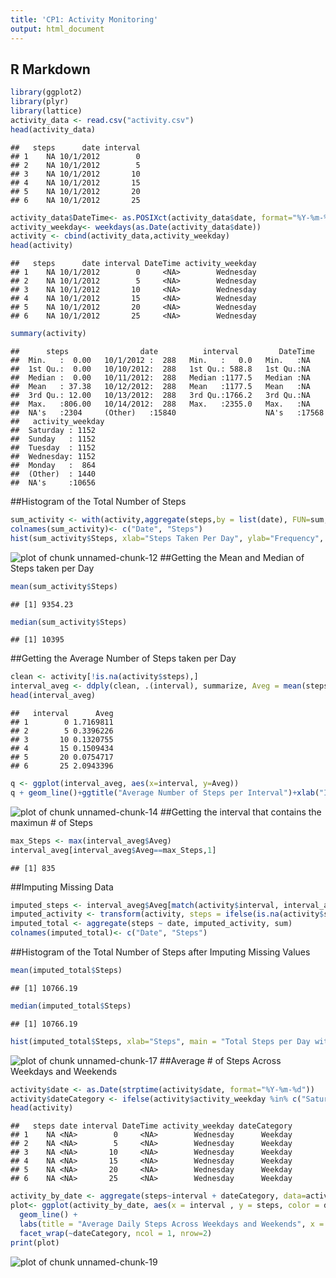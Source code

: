 ```yaml
---
title: 'CP1: Activity Monitoring'
output: html_document
---
```




## R Markdown



```r
library(ggplot2)
library(plyr)
library(lattice)
activity_data <- read.csv("activity.csv")
head(activity_data)
```

```
##   steps      date interval
## 1    NA 10/1/2012        0
## 2    NA 10/1/2012        5
## 3    NA 10/1/2012       10
## 4    NA 10/1/2012       15
## 5    NA 10/1/2012       20
## 6    NA 10/1/2012       25
```

```r
activity_data$DateTime<- as.POSIXct(activity_data$date, format="%Y-%m-%d")
activity_weekday<- weekdays(as.Date(activity_data$date))
activity <- cbind(activity_data,activity_weekday)
head(activity)
```

```
##   steps      date interval DateTime activity_weekday
## 1    NA 10/1/2012        0     <NA>        Wednesday
## 2    NA 10/1/2012        5     <NA>        Wednesday
## 3    NA 10/1/2012       10     <NA>        Wednesday
## 4    NA 10/1/2012       15     <NA>        Wednesday
## 5    NA 10/1/2012       20     <NA>        Wednesday
## 6    NA 10/1/2012       25     <NA>        Wednesday
```

```r
summary(activity)
```

```
##      steps                date          interval         DateTime    
##  Min.   :  0.00   10/1/2012 :  288   Min.   :   0.0   Min.   :NA     
##  1st Qu.:  0.00   10/10/2012:  288   1st Qu.: 588.8   1st Qu.:NA     
##  Median :  0.00   10/11/2012:  288   Median :1177.5   Median :NA     
##  Mean   : 37.38   10/12/2012:  288   Mean   :1177.5   Mean   :NA     
##  3rd Qu.: 12.00   10/13/2012:  288   3rd Qu.:1766.2   3rd Qu.:NA     
##  Max.   :806.00   10/14/2012:  288   Max.   :2355.0   Max.   :NA     
##  NA's   :2304     (Other)   :15840                    NA's   :17568  
##   activity_weekday
##  Saturday : 1152  
##  Sunday   : 1152  
##  Tuesday  : 1152  
##  Wednesday: 1152  
##  Monday   :  864  
##  (Other)  : 1440  
##  NA's     :10656
```

##Histogram of the Total Number of Steps

```r
sum_activity <- with(activity,aggregate(steps,by = list(date), FUN=sum,na.rm = TRUE))
colnames(sum_activity)<- c("Date", "Steps")
hist(sum_activity$Steps, xlab="Steps Taken Per Day", ylab="Frequency", main = "Histogram:Total Number of Steps Taken per Day",col="blue",ylim = c(0,25),breaks = seq(0,25000, by=2500))
```

![plot of chunk unnamed-chunk-12](figure/unnamed-chunk-12-1.png)
##Getting the Mean and Median of Steps taken per Day

```r
mean(sum_activity$Steps)
```

```
## [1] 9354.23
```

```r
median(sum_activity$Steps)
```

```
## [1] 10395
```
##Getting the Average Number of Steps taken per Day

```r
clean <- activity[!is.na(activity$steps),]
interval_aveg <- ddply(clean, .(interval), summarize, Aveg = mean(steps))
head(interval_aveg)
```

```
##   interval      Aveg
## 1        0 1.7169811
## 2        5 0.3396226
## 3       10 0.1320755
## 4       15 0.1509434
## 5       20 0.0754717
## 6       25 2.0943396
```

```r
q <- ggplot(interval_aveg, aes(x=interval, y=Aveg))
q + geom_line()+ggtitle("Average Number of Steps per Interval")+xlab("Interval")+ylab("Average Number of Steps")
```

![plot of chunk unnamed-chunk-14](figure/unnamed-chunk-14-1.png)
##Getting the interval that contains the maximun # of Steps

```r
max_Steps <- max(interval_aveg$Aveg)
interval_aveg[interval_aveg$Aveg==max_Steps,1]
```

```
## [1] 835
```
##Imputing Missing Data

```r
imputed_steps <- interval_aveg$Aveg[match(activity$interval, interval_aveg$interval)]
imputed_activity <- transform(activity, steps = ifelse(is.na(activity$steps), yes = imputed_steps, no = activity$steps))
imputed_total <- aggregate(steps ~ date, imputed_activity, sum)
colnames(imputed_total)<- c("Date", "Steps")
```
##Histogram of the Total Number of Steps after Imputing Missing Values

```r
mean(imputed_total$Steps)
```

```
## [1] 10766.19
```

```r
median(imputed_total$Steps)
```

```
## [1] 10766.19
```

```r
hist(imputed_total$Steps, xlab="Steps", main = "Total Steps per Day with NAs Fixed", col="blue",breaks = seq(0,25000,by=2500))
```

![plot of chunk unnamed-chunk-17](figure/unnamed-chunk-17-1.png)
##Average # of Steps Across Weekdays and Weekends

```r
activity$date <- as.Date(strptime(activity$date, format="%Y-%m-%d"))
activity$dateCategory <- ifelse(activity$activity_weekday %in% c("Saturday", "Sunday"), "Weekend", "Weekday")
head(activity)
```

```
##   steps date interval DateTime activity_weekday dateCategory
## 1    NA <NA>        0     <NA>        Wednesday      Weekday
## 2    NA <NA>        5     <NA>        Wednesday      Weekday
## 3    NA <NA>       10     <NA>        Wednesday      Weekday
## 4    NA <NA>       15     <NA>        Wednesday      Weekday
## 5    NA <NA>       20     <NA>        Wednesday      Weekday
## 6    NA <NA>       25     <NA>        Wednesday      Weekday
```


```r
activity_by_date <- aggregate(steps~interval + dateCategory, data=activity, FUN=mean, na.rm = TRUE)
plot<- ggplot(activity_by_date, aes(x = interval , y = steps, color = dateCategory)) +
  geom_line() +
  labs(title = "Average Daily Steps Across Weekdays and Weekends", x = "Interval", y = "Average number of steps") +
  facet_wrap(~dateCategory, ncol = 1, nrow=2)
print(plot)
```

![plot of chunk unnamed-chunk-19](figure/unnamed-chunk-19-1.png)


